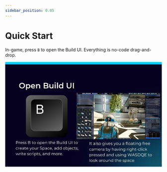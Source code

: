 ```yaml
---
sidebar_position: 0.05
---
```


# Quick Start

In-game, press `B` to open the Build UI. Everything is no-code drag-and-drop.

![Build UI](../Build-UI.jpg)
